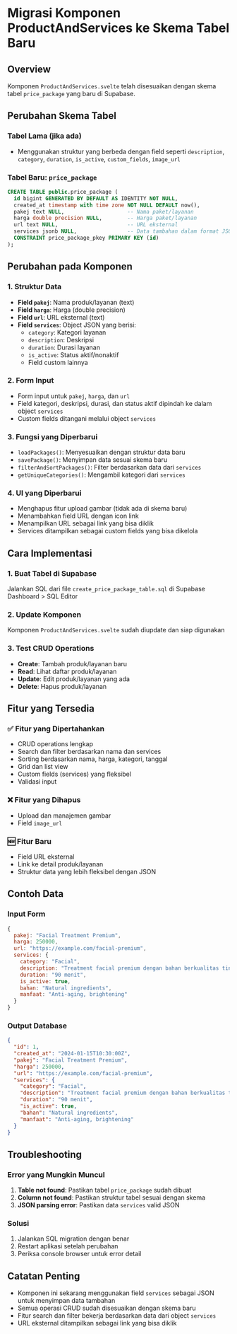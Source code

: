 # Migrasi Komponen ProductAndServices ke Skema Tabel Baru

## Overview
Komponen `ProductAndServices.svelte` telah disesuaikan dengan skema tabel `price_package` yang baru di Supabase.

## Perubahan Skema Tabel

### Tabel Lama (jika ada)
- Menggunakan struktur yang berbeda dengan field seperti `description`, `category`, `duration`, `is_active`, `custom_fields`, `image_url`

### Tabel Baru: `price_package`
```sql
CREATE TABLE public.price_package (
  id bigint GENERATED BY DEFAULT AS IDENTITY NOT NULL,
  created_at timestamp with time zone NOT NULL DEFAULT now(),
  pakej text NULL,                    -- Nama paket/layanan
  harga double precision NULL,        -- Harga paket/layanan
  url text NULL,                      -- URL eksternal
  services jsonb NULL,                -- Data tambahan dalam format JSON
  CONSTRAINT price_package_pkey PRIMARY KEY (id)
);
```

## Perubahan pada Komponen

### 1. Struktur Data
- **Field `pakej`**: Nama produk/layanan (text)
- **Field `harga`**: Harga (double precision)
- **Field `url`**: URL eksternal (text)
- **Field `services`**: Object JSON yang berisi:
  - `category`: Kategori layanan
  - `description`: Deskripsi
  - `duration`: Durasi layanan
  - `is_active`: Status aktif/nonaktif
  - Field custom lainnya

### 2. Form Input
- Form input untuk `pakej`, `harga`, dan `url`
- Field kategori, deskripsi, durasi, dan status aktif dipindah ke dalam object `services`
- Custom fields ditangani melalui object `services`

### 3. Fungsi yang Diperbarui
- `loadPackages()`: Menyesuaikan dengan struktur data baru
- `savePackage()`: Menyimpan data sesuai skema baru
- `filterAndSortPackages()`: Filter berdasarkan data dari `services`
- `getUniqueCategories()`: Mengambil kategori dari `services`

### 4. UI yang Diperbarui
- Menghapus fitur upload gambar (tidak ada di skema baru)
- Menambahkan field URL dengan icon link
- Menampilkan URL sebagai link yang bisa diklik
- Services ditampilkan sebagai custom fields yang bisa dikelola

## Cara Implementasi

### 1. Buat Tabel di Supabase
Jalankan SQL dari file `create_price_package_table.sql` di Supabase Dashboard > SQL Editor

### 2. Update Komponen
Komponen `ProductAndServices.svelte` sudah diupdate dan siap digunakan

### 3. Test CRUD Operations
- **Create**: Tambah produk/layanan baru
- **Read**: Lihat daftar produk/layanan
- **Update**: Edit produk/layanan yang ada
- **Delete**: Hapus produk/layanan

## Fitur yang Tersedia

### ✅ Fitur yang Dipertahankan
- CRUD operations lengkap
- Search dan filter berdasarkan nama dan services
- Sorting berdasarkan nama, harga, kategori, tanggal
- Grid dan list view
- Custom fields (services) yang fleksibel
- Validasi input

### ❌ Fitur yang Dihapus
- Upload dan manajemen gambar
- Field `image_url`

### 🆕 Fitur Baru
- Field URL eksternal
- Link ke detail produk/layanan
- Struktur data yang lebih fleksibel dengan JSON

## Contoh Data

### Input Form
```javascript
{
  pakej: "Facial Treatment Premium",
  harga: 250000,
  url: "https://example.com/facial-premium",
  services: {
    category: "Facial",
    description: "Treatment facial premium dengan bahan berkualitas tinggi",
    duration: "90 menit",
    is_active: true,
    bahan: "Natural ingredients",
    manfaat: "Anti-aging, brightening"
  }
}
```

### Output Database
```json
{
  "id": 1,
  "created_at": "2024-01-15T10:30:00Z",
  "pakej": "Facial Treatment Premium",
  "harga": 250000,
  "url": "https://example.com/facial-premium",
  "services": {
    "category": "Facial",
    "description": "Treatment facial premium dengan bahan berkualitas tinggi",
    "duration": "90 menit",
    "is_active": true,
    "bahan": "Natural ingredients",
    "manfaat": "Anti-aging, brightening"
  }
}
```

## Troubleshooting

### Error yang Mungkin Muncul
1. **Table not found**: Pastikan tabel `price_package` sudah dibuat
2. **Column not found**: Pastikan struktur tabel sesuai dengan skema
3. **JSON parsing error**: Pastikan data `services` valid JSON

### Solusi
1. Jalankan SQL migration dengan benar
2. Restart aplikasi setelah perubahan
3. Periksa console browser untuk error detail

## Catatan Penting
- Komponen ini sekarang menggunakan field `services` sebagai JSON untuk menyimpan data tambahan
- Semua operasi CRUD sudah disesuaikan dengan skema baru
- Fitur search dan filter bekerja berdasarkan data dari object `services`
- URL eksternal ditampilkan sebagai link yang bisa diklik

